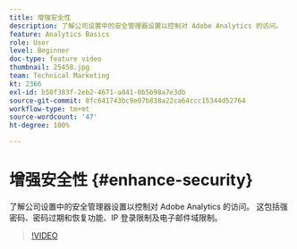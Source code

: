 ```yaml
---
title: 增强安全性
description: 了解公司设置中的安全管理器设置以控制对 Adobe Analytics 的访问。
feature: Analytics Basics
role: User
level: Beginner
doc-type: feature video
thumbnail: 25458.jpg
team: Technical Marketing
kt: 2366
exl-id: b50f383f-2eb2-4671-a841-0b5b98a7e3db
source-git-commit: 8fc641743bc9e07b838a22ca64ccc15344d52764
workflow-type: tm+mt
source-wordcount: '47'
ht-degree: 100%

---
```


# 增强安全性 {#enhance-security}

了解公司设置中的安全管理器设置以控制对 Adobe Analytics 的访问。 这包括强密码、密码过期和恢复功能、IP 登录限制及电子邮件域限制。

>[!VIDEO](https://video.tv.adobe.com/v/40795/?quality=12&learn=on&captions=chi_hans)
